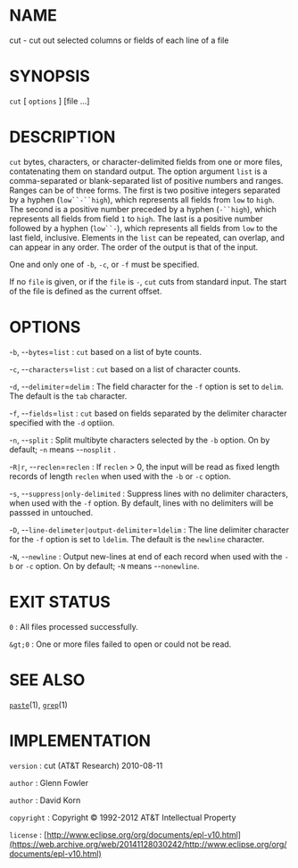 # NAME

cut - cut out selected columns or fields of each line of a file

# SYNOPSIS

`cut` \[ `options` \] \[file ...\]

# DESCRIPTION

`cut` bytes, characters, or character-delimited fields from one or
more files, contatenating them on standard output.
The option argument `list` is a comma-separated or blank-separated list
of positive numbers and ranges. Ranges can be of three forms. The first
is two positive integers separated by a hyphen (`low``-``high`), which
represents all fields from `low` to `high`. The second is a positive
number preceded by a hyphen (`-``high`), which represents all fields
from field `1` to `high`. The last is a positive number followed by a
hyphen (`low``-`), which represents all fields from `low` to the last
field, inclusive. Elements in the `list` can be repeated, can overlap,
and can appear in any order. The order of the output is that of the
input.

One and only one of `-b`, `-c`, or `-f` must be specified.

If no `file` is given, or if the `file` is `-`, `cut` cuts from
standard input. The start of the file is defined as the current offset.

# OPTIONS

-`b`, --`bytes`=`list`
:   `cut` based on a list of byte counts.

-`c`, --`characters`=`list`
:   `cut` based on a list of character counts.

-`d`, --`delimiter`=`delim`
:   The field character for the `-f` option is set to `delim`. The
    default is the `tab` character.

-`f`, --`fields`=`list`
:   `cut` based on fields separated by the delimiter character
    specified with the `-d` optiion.

-`n`, --`split`
:   Split multibyte characters selected by the `-b` option. On by
    default; -`n` means --`nosplit` .

-`R|r`, --`reclen`=`reclen`
:   If `reclen` &gt; 0, the input will be read as fixed length records
    of length `reclen` when used with the `-b` or `-c` option.

-`s`, --`suppress|only-delimited`
:   Suppress lines with no delimiter characters, when used with the
    `-f` option. By default, lines with no delimiters will be passsed
    in untouched.

-`D`, --`line-delimeter|output-delimiter`=`ldelim`
:   The line delimiter character for the `-f` option is set to
    `ldelim`. The default is the `newline` character.

-`N`, --`newline`
:   Output new-lines at end of each record when used with the `-b` or
    `-c` option. On by default; -`N` means --`nonewline`.

# EXIT STATUS

`0`
: All files processed successfully.

`&gt;0`
:   One or more files failed to open or could not be read.

# SEE ALSO

[`paste`](/web/20141128030242/http://www2.research.att.com/~astopen/man/man1/paste.html)(1),
[`grep`](/web/20141128030242/http://www2.research.att.com/~astopen/man/man1/grep.html)(1)

# IMPLEMENTATION

`version`
:   cut (AT&T Research) 2010-08-11

`author`
:   Glenn Fowler

`author`
:   David Korn

`copyright`
:   Copyright © 1992-2012 AT&T Intellectual Property

`license`
:   [http://www.eclipse.org/org/documents/epl-v10.html](https://web.archive.org/web/20141128030242/http://www.eclipse.org/org/documents/epl-v10.html)


